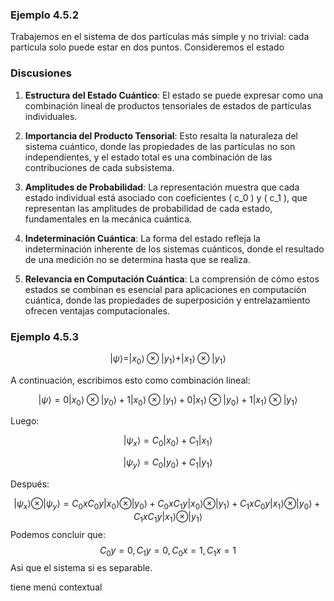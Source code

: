 ### Ejemplo 4.5.2
 
Trabajemos en el sistema de dos partículas más simple y no trivial: cada partícula solo puede estar en dos puntos. Consideremos el estado
 
 
### Discusiones
 
1. **Estructura del Estado Cuántico**: El estado se puede expresar como una combinación lineal de productos tensoriales de estados de partículas individuales.
 
2. **Importancia del Producto Tensorial**: Esto resalta la naturaleza del sistema cuántico, donde las propiedades de las partículas no son independientes, y el estado total es una combinación de las contribuciones de cada subsistema.
 
3. **Amplitudes de Probabilidad**: La representación muestra que cada estado individual está asociado con coeficientes \( c_0 \) y \( c_1 \), que representan las amplitudes de probabilidad de cada estado, fundamentales en la mecánica cuántica.
 
4. **Indeterminación Cuántica**: La forma del estado refleja la indeterminación inherente de los sistemas cuánticos, donde el resultado de una medición no se determina hasta que se realiza.
 
5. **Relevancia en Computación Cuántica**: La comprensión de cómo estos estados se combinan es esencial para aplicaciones en computación cuántica, donde las propiedades de superposición y entrelazamiento ofrecen ventajas computacionales.
 
 
### Ejemplo 4.5.3
 
$$
|\psi\rangle = |x_0\rangle \otimes |y_1\rangle + |x_1\rangle \otimes |y_1\rangle
$$
 
A continuación, escribimos esto como combinación lineal:
 
$$
|\psi\rangle = 0|x_0\rangle \otimes |y_0\rangle + 1|x_0\rangle \otimes |y_1\rangle + 0|x_1\rangle \otimes |y_0\rangle + 1|x_1\rangle \otimes |y_1\rangle
$$
 
Luego:
 
$$
|\psi_x\rangle = C_0|x_0\rangle + C_1|x_1\rangle 
$$
 
$$
|\psi_y\rangle = C_0|y_0\rangle + C_1|y_1\rangle
$$
 
Después:
 
$$
|\psi_x\rangle \otimes |\psi_y\rangle = C_0xC_0y|x_0\rangle \otimes |y_0\rangle + C_0xC_1y|x_0\rangle \otimes |y_1\rangle + C_1xC_0y|x_1\rangle \otimes |y_0\rangle + C_1xC_1y|x_1\rangle \otimes |y_1\rangle
$$
Podemos concluir que:
$$
C_0y = 0,
C_1y = 0,
C_0x = 1,
C_1x = 1
$$
Asi que el sistema si es separable.

tiene menú contextual
